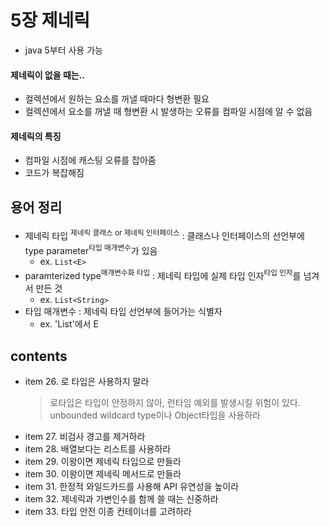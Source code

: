 # 5장 제네릭

- java 5부터 사용 가능

#### 제네릭이 없을 때는..

- 컬렉션에서 원하는 요소를 꺼낼 때마다 형변환 필요
- 컬렉션에서 요소를 꺼낼 때 형변환 시 발생하는 오류를 컴파일 시점에 알 수 없음

#### 제네릭의 특징

- 컴파일 시점에 캐스팅 오류를 잡아줌
- 코드가 복잡해짐

## 용어 정리

- 제네릭 타입 <sup>제네릭 클래스 or 제네릭 인터페이스</sup> : 클래스나 인터페이스의 선언부에 type parameter<sup>타입 매개변수</sup>가 있음
    - ex. `List<E>`
- paramterized type<sup>매개변수화 타입</sup> : 제네릭 타입에 실제 타입 인자<sup>타입 인자</sup>를 넘겨서 만든 것
    - ex. `List<String>`
- 타입 매개변수 : 제네릭 타입 선언부에 들어가는 식별자
    - ex. 'List<E>'에서 E

## contents

- item 26. 로 타입은 사용하지 말라
  > 로타입은 타입이 안정하지 않아, 런타임 예외를 발생시킬 위험이 있다. unbounded wildcard type이나 Object타입을 사용하라  
- item 27. 비검사 경고를 제거하라
- item 28. 배열보다는 리스트를 사용하라
- item 29. 이왕이면 제네릭 타입으로 만들라
- item 30. 이왕이면 제네릭 메서드로 만들라
- item 31. 한정적 와일드카드를 사용해 API 유연성을 높이라
- item 32. 제네릭과 가변인수를 함께 쓸 때는 신중하라
- item 33. 타입 안전 이종 컨테이너를 고려하라
